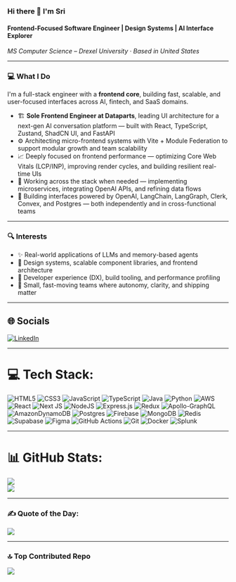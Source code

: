 ### Hi there 👋 I'm Sri

#### Frontend-Focused Software Engineer | Design Systems | AI Interface Explorer  
*MS Computer Science – Drexel University · Based in United States*

---

### 💻 What I Do

I'm a full-stack engineer with a **frontend core**, building fast, scalable, and user-focused interfaces across AI, fintech, and SaaS domains.

- 🏗️ **Sole Frontend Engineer at Dataparts**, leading UI architecture for a next-gen AI conversation platform — built with React, TypeScript, Zustand, ShadCN UI, and FastAPI  
- ⚙️ Architecting micro-frontend systems with Vite + Module Federation to support modular growth and team scalability  
- 📈 Deeply focused on frontend performance — optimizing Core Web Vitals (LCP/INP), improving render cycles, and building resilient real-time UIs  
- 🔁 Working across the stack when needed — implementing microservices, integrating OpenAI APIs, and refining data flows  
- 🧪 Building interfaces powered by OpenAI, LangChain, LangGraph, Clerk, Convex, and Postgres — both independently and in cross-functional teams

---

### 🔍 Interests

- ✨ Real-world applications of LLMs and memory-based agents  
- 🧩 Design systems, scalable component libraries, and frontend architecture  
- 🔧 Developer experience (DX), build tooling, and performance profiling  
- 🤝 Small, fast-moving teams where autonomy, clarity, and shipping matter

---

## 🌐 Socials

[![LinkedIn](https://img.shields.io/badge/LinkedIn-%230077B5.svg?logo=linkedin&logoColor=white)](https://linkedin.com/in/sri-sudersan)

---

# 💻 Tech Stack:
![HTML5](https://img.shields.io/badge/html5-%23E34F26.svg?style=for-the-badge&logo=html5&logoColor=white) 
![CSS3](https://img.shields.io/badge/css3-%231572B6.svg?style=for-the-badge&logo=css3&logoColor=white) 
![JavaScript](https://img.shields.io/badge/javascript-%23323330.svg?style=for-the-badge&logo=javascript&logoColor=%23F7DF1E) 
![TypeScript](https://img.shields.io/badge/typescript-%23007ACC.svg?style=for-the-badge&logo=typescript&logoColor=white) 
![Java](https://img.shields.io/badge/java-%23ED8B00.svg?style=for-the-badge&logo=openjdk&logoColor=white) 
![Python](https://img.shields.io/badge/python-3670A0?style=for-the-badge&logo=python&logoColor=ffdd54) 
![AWS](https://img.shields.io/badge/AWS-%23FF9900.svg?style=for-the-badge&logo=amazon-aws&logoColor=white) 
![React](https://img.shields.io/badge/react-%2320232a.svg?style=for-the-badge&logo=react&logoColor=%2361DAFB) 
![Next JS](https://img.shields.io/badge/Next-black?style=for-the-badge&logo=next.js&logoColor=white) 
![NodeJS](https://img.shields.io/badge/node.js-6DA55F?style=for-the-badge&logo=node.js&logoColor=white) 
![Express.js](https://img.shields.io/badge/express.js-%23404d59.svg?style=for-the-badge&logo=express&logoColor=%2361DAFB) 
![Redux](https://img.shields.io/badge/redux-%23593d88.svg?style=for-the-badge&logo=redux&logoColor=white) 
![Apollo-GraphQL](https://img.shields.io/badge/-ApolloGraphQL-311C87?style=for-the-badge&logo=apollo-graphql) 
![AmazonDynamoDB](https://img.shields.io/badge/Amazon%20DynamoDB-4053D6?style=for-the-badge&logo=Amazon%20DynamoDB&logoColor=white) 
![Postgres](https://img.shields.io/badge/postgres-%23316192.svg?style=for-the-badge&logo=postgresql&logoColor=white) 
![Firebase](https://img.shields.io/badge/firebase-a08021?style=for-the-badge&logo=firebase&logoColor=ffcd34) 
![MongoDB](https://img.shields.io/badge/MongoDB-%234ea94b.svg?style=for-the-badge&logo=mongodb&logoColor=white) 
![Redis](https://img.shields.io/badge/redis-%23DD0031.svg?style=for-the-badge&logo=redis&logoColor=white) 
![Supabase](https://img.shields.io/badge/Supabase-3ECF8E?style=for-the-badge&logo=supabase&logoColor=white) 
![Figma](https://img.shields.io/badge/figma-%23F24E1E.svg?style=for-the-badge&logo=figma&logoColor=white) 
![GitHub Actions](https://img.shields.io/badge/github%20actions-%232671E5.svg?style=for-the-badge&logo=githubactions&logoColor=white) 
![Git](https://img.shields.io/badge/git-%23F05033.svg?style=for-the-badge&logo=git&logoColor=white) 
![Docker](https://img.shields.io/badge/docker-%230db7ed.svg?style=for-the-badge&logo=docker&logoColor=white) 
![Splunk](https://img.shields.io/badge/splunk-%23000000.svg?style=for-the-badge&logo=splunk&logoColor=white)

---

# 📊 GitHub Stats:
![](https://github-readme-streak-stats.herokuapp.com/?user=Sudershhh&theme=neon&hide_border=true)<br/>
![](https://github-readme-stats.vercel.app/api/top-langs/?username=Sudershhh&theme=neon&hide_border=true&include_all_commits=false&count_private=false&layout=compact)

---

### ✍️ Quote of the Day:
![](https://quotes-github-readme.vercel.app/api?type=vetical&theme=radical)

---

### 🔝 Top Contributed Repo
![](https://github-contributor-stats.vercel.app/api?username=Sudershhh&limit=5&theme=dark&combine_all_yearly_contributions=true)

<!-- Proudly created with GPRM ( https://gprm.itsvg.in ) -->

